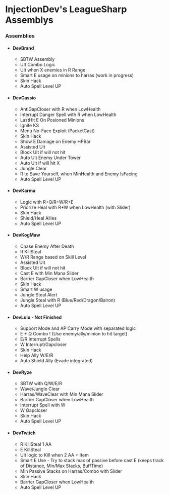 # InjectionDev's LeagueSharp Assemblys

### Assemblies

* #### DevBrand
  - SBTW Assembly
  - Ult Combo Logic
  - Ult when X enemies in R Range
  - Smart E usage on minions to harras (work in progress)
  - Skin Hack
  - Auto Spell Level UP

* #### DevCassio
  - AntiGapCloser with R when LowHealth
  - Interrupt Danger Spell with R when LowHealth
  - LastHit E On Posioned Minions
  - Ignite KS
  - Menu No-Face Exploit (PacketCast)
  - Skin Hack
  - Show E Damage on Enemy HPBar
  - Assisted Ult
  - Block Ult if will not hit
  - Auto Ult Enemy Under Tower
  - Auto Ult if will hit X
  - Jungle Clear
  - R to Save Yourself, when MinHealth and Enemy IsFacing
  - Auto Spell Level UP

* #### DevKarma
  - Logic with R+Q/R+W/R+E
  - Priorize Heal with R+W when LowHealth (with Slider)
  - Skin Hack
  - Shield/Heal Allies
  - Auto Spell Level UP

* #### DevKogMaw
  - Chase Enemy After Death
  - R KillSteal
  - W/R Range based on Skill Level
  - Assisted Ult
  - Block Ult if will not hit
  - Cast E with Min Mana Slider
  - Barrier GapCloser when LowHealth
  - Skin Hack
  - Smart W usage
  - Jungle Steal Alert
  - Jungle Steal with R (Blue/Red/Dragon/Balron)
  - Auto Spell Level UP

* #### DevLulu - Not Finished
  - Support Mode and AP Carry Mode with separated logic
  - E + Q Combo ! (Use enemy/ally/minion to hit target)
  - E/R Interrupt Spells
  - W Interrupt/Gapcloser
  - Skin Hack
  - Help Ally W/E/R
  - Auto Shield Ally (Evade integrated)

* #### DevRyze
  - SBTW with Q/W/E/R
  - Wave/Jungle Clear
  - Harras/WaveClear with Min Mana Slider
  - Barrier GapCloser when LowHealth
  - Interrupt Spell with W
  - W Gapcloser
  - Skin Hack
  - Auto Spell Level UP

* #### DevTwitch
  - R KillSteal 1 AA
  - E KillSteal
  - Ult logic to Kill when 2 AA + Item
  - Smart E Use - Try to stack max of passive before cast E (keeps track of Distance, Min/Max Stacks, BuffTime)
  - Min Passive Stacks on Harras/Combo with Slider
  - Skin Hack
  - Barrier GapCloser when LowHealth
  - Auto Spell Level UP
